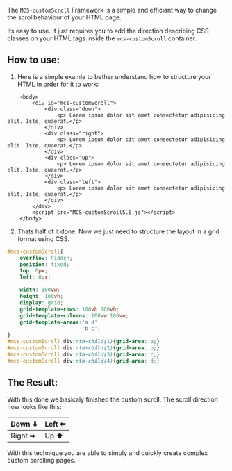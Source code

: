 The `MCS-customScroll` Framework is a simple and efficiant way to change the scrollbehaviour of your HTML page.

Its easy to use. It just requires you to add the direction describing CSS classes on your HTML tags inside the `mcs-customScroll` container.

How to use:
---
1. Here is a simple examle to bether understand how to structure your HTML in order for it to work:
```
    <body>
        <div id="mcs-customScroll">
            <div class="down">
                <p> Lorem ipsum dolor sit amet consectetur adipisicing elit. Iste, quaerat.</p>
            </div>
            <div class="right">
                <p> Lorem ipsum dolor sit amet consectetur adipisicing elit. Iste, quaerat.</p>
            </div>
            <div class="up">
                <p> Lorem ipsum dolor sit amet consectetur adipisicing elit. Iste, quaerat.</p>
            </div>
            <div class="left">
                <p> Lorem ipsum dolor sit amet consectetur adipisicing elit. Iste, quaerat.</p>
            </div>
        </div>
        <script src="MCS-customScroll5.5.js"></script>
    </body>
```
2. Thats half of it done. Now we just need to structure the layout in a grid format using CSS.
```css
#mcs-customScroll{
    overflow: hidden;
    position: fixed;
    top: 0px;
    left: 0px;

    width: 100vw;
    height: 100vh;
    display: grid;
    grid-template-rows: 100vh 100vh;
    grid-template-columns: 100vw 100vw;
    grid-template-areas:'a d'
                        'b c';
}
#mcs-customScroll div:nth-child(1){grid-area: a;}
#mcs-customScroll div:nth-child(2){grid-area: b;}
#mcs-customScroll div:nth-child(3){grid-area: c;}
#mcs-customScroll div:nth-child(4){grid-area: d;}
```


The Result:
---
With this done we basicaly finished the custom scroll.
The scroll direction now looks like this:

Down ⬇ | Left ⬅
--- | ---
Right ➡ | Up ⬆

With this technique you are able to simply and quickly create complex custom scrolling pages.

